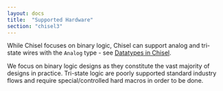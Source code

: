 ```yaml
---
layout: docs
title:  "Supported Hardware"
section: "chisel3"
---
```

While Chisel focuses on binary logic, Chisel can support analog and tri-state wires with the `Analog` type - see [Datatypes in Chisel](data-types).

We focus on binary logic designs as they constitute the vast majority of designs in practice. Tri-state logic are poorly supported standard industry flows and require special/controlled hard macros in order to be done.
